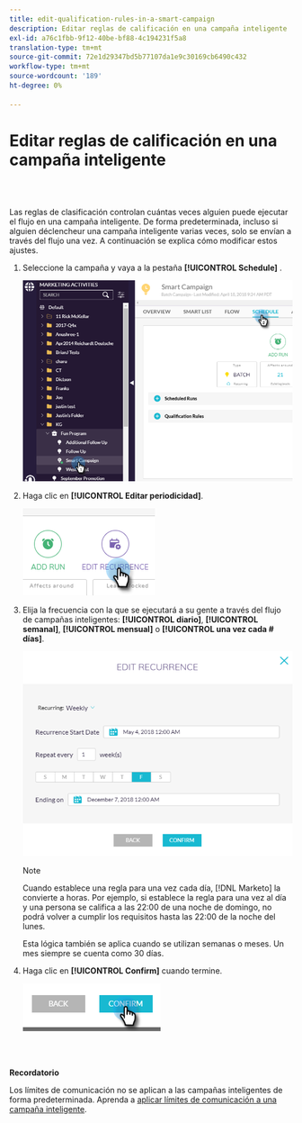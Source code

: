 ```yaml
---
title: edit-qualification-rules-in-a-smart-campaign
description: Editar reglas de calificación en una campaña inteligente
exl-id: a76c1fbb-9f12-40be-bf88-4c194231f5a8
translation-type: tm+mt
source-git-commit: 72e1d29347bd5b77107da1e9c30169cb6490c432
workflow-type: tm+mt
source-wordcount: '189'
ht-degree: 0%

---
```


# Editar reglas de calificación en una campaña inteligente

<br> 

Las reglas de clasificación controlan cuántas veces alguien puede ejecutar el flujo en una campaña inteligente. De forma predeterminada, incluso si alguien déclencheur una campaña inteligente varias veces, solo se envían a través del flujo una vez. A continuación se explica cómo modificar estos ajustes.

1. Seleccione la campaña y vaya a la pestaña **[!UICONTROL Schedule]** .

   ![Imagen uno](/help/sky/assets/smart-campaigns/edit-qualification-rules-in-a-smart-campaign/edit-qualification-rules-in-a-smart-campaign-1.png)

1. Haga clic en **[!UICONTROL Editar periodicidad]**.

   ![Imagen dos](/help/sky/assets/smart-campaigns/edit-qualification-rules-in-a-smart-campaign/edit-qualification-rules-in-a-smart-campaign-2.png)

1. Elija la frecuencia con la que se ejecutará a su gente a través del flujo de campañas inteligentes: **[!UICONTROL diario]**, **[!UICONTROL semanal]**, **[!UICONTROL mensual]** o **[!UICONTROL una vez cada # días]**.

   ![Imagen tres](/help/sky/assets/smart-campaigns/edit-qualification-rules-in-a-smart-campaign/edit-qualification-rules-in-a-smart-campaign-3.png)

   >[!NOTE]
   >
   >Cuando establece una regla para una vez cada día, [!DNL Marketo] la convierte a horas. Por ejemplo, si establece la regla para una vez al día y una persona se califica a las 22:00 de una noche de domingo, no podrá volver a cumplir los requisitos hasta las 22:00 de la noche del lunes.
   >
   >Esta lógica también se aplica cuando se utilizan semanas o meses. Un mes siempre se cuenta como 30 días.

1. Haga clic en **[!UICONTROL Confirm]** cuando termine.

   ![Imagen Cuatro](/help/sky/assets/smart-campaigns/edit-qualification-rules-in-a-smart-campaign/edit-qualification-rules-in-a-smart-campaign-4.png)

<br> 

**Recordatorio**

Los límites de comunicación no se aplican a las campañas inteligentes de forma predeterminada. Aprenda a [aplicar límites de comunicación a una campaña inteligente](https://docs.marketo.com/display/DOCS/Apply+Communication+Limits+to+Smart+Campaign).
